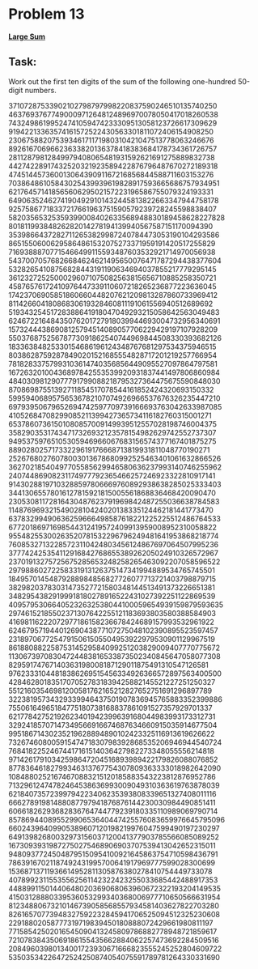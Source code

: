 # Problem 13

[**Large Sum**](https://projecteuler.net/problem=13)

## Task:
Work out the first ten digits of the sum of the following one-hundred 50-digit numbers.

37107287533902102798797998220837590246510135740250 \
46376937677490009712648124896970078050417018260538 \
74324986199524741059474233309513058123726617309629 \
91942213363574161572522430563301811072406154908250 \
23067588207539346171171980310421047513778063246676 \
89261670696623633820136378418383684178734361726757 \
28112879812849979408065481931592621691275889832738 \
44274228917432520321923589422876796487670272189318 \
47451445736001306439091167216856844588711603153276 \
70386486105843025439939619828917593665686757934951 \
62176457141856560629502157223196586755079324193331 \
64906352462741904929101432445813822663347944758178 \
92575867718337217661963751590579239728245598838407 \
58203565325359399008402633568948830189458628227828 \
80181199384826282014278194139940567587151170094390 \
35398664372827112653829987240784473053190104293586 \
86515506006295864861532075273371959191420517255829 \
71693888707715466499115593487603532921714970056938 \
54370070576826684624621495650076471787294438377604 \
53282654108756828443191190634694037855217779295145 \
36123272525000296071075082563815656710885258350721 \
45876576172410976447339110607218265236877223636045 \
17423706905851860660448207621209813287860733969412 \
81142660418086830619328460811191061556940512689692 \
51934325451728388641918047049293215058642563049483 \
62467221648435076201727918039944693004732956340691 \
15732444386908125794514089057706229429197107928209 \
55037687525678773091862540744969844508330393682126 \
18336384825330154686196124348767681297534375946515 \
80386287592878490201521685554828717201219257766954 \
78182833757993103614740356856449095527097864797581 \
16726320100436897842553539920931837441497806860984 \
48403098129077791799088218795327364475675590848030 \
87086987551392711854517078544161852424320693150332 \
59959406895756536782107074926966537676326235447210 \
69793950679652694742597709739166693763042633987085 \
41052684708299085211399427365734116182760315001271 \
65378607361501080857009149939512557028198746004375 \
35829035317434717326932123578154982629742552737307 \
94953759765105305946966067683156574377167401875275 \
88902802571733229619176668713819931811048770190271 \
25267680276078003013678680992525463401061632866526 \
36270218540497705585629946580636237993140746255962 \
24074486908231174977792365466257246923322810917141 \
91430288197103288597806669760892938638285025333403 \
34413065578016127815921815005561868836468420090470 \
23053081172816430487623791969842487255036638784583 \
11487696932154902810424020138335124462181441773470 \
63783299490636259666498587618221225225512486764533 \
67720186971698544312419572409913959008952310058822 \
95548255300263520781532296796249481641953868218774 \
76085327132285723110424803456124867697064507995236 \
37774242535411291684276865538926205024910326572967 \
23701913275725675285653248258265463092207058596522 \
29798860272258331913126375147341994889534765745501 \
18495701454879288984856827726077713721403798879715 \
38298203783031473527721580348144513491373226651381 \
34829543829199918180278916522431027392251122869539 \
40957953066405232632538044100059654939159879593635 \
29746152185502371307642255121183693803580388584903 \
41698116222072977186158236678424689157993532961922 \
62467957194401269043877107275048102390895523597457 \
23189706772547915061505504953922979530901129967519 \
86188088225875314529584099251203829009407770775672 \
11306739708304724483816533873502340845647058077308 \
82959174767140363198008187129011875491310547126581 \
97623331044818386269515456334926366572897563400500 \
42846280183517070527831839425882145521227251250327 \
55121603546981200581762165212827652751691296897789 \
32238195734329339946437501907836945765883352399886 \
75506164965184775180738168837861091527357929701337 \
62177842752192623401942399639168044983993173312731 \
32924185707147349566916674687634660915035914677504 \
99518671430235219628894890102423325116913619626622 \
73267460800591547471830798392868535206946944540724 \
76841822524674417161514036427982273348055556214818 \
97142617910342598647204516893989422179826088076852 \
87783646182799346313767754307809363333018982642090 \
10848802521674670883215120185883543223812876952786 \
71329612474782464538636993009049310363619763878039 \
62184073572399794223406235393808339651327408011116 \
66627891981488087797941876876144230030984490851411 \
60661826293682836764744779239180335110989069790714 \
85786944089552990653640447425576083659976645795096 \
66024396409905389607120198219976047599490197230297 \
64913982680032973156037120041377903785566085089252 \
16730939319872750275468906903707539413042652315011 \
94809377245048795150954100921645863754710598436791 \
78639167021187492431995700641917969777599028300699 \
15368713711936614952811305876380278410754449733078 \
40789923115535562561142322423255033685442488917353 \
44889911501440648020369068063960672322193204149535 \
41503128880339536053299340368006977710650566631954 \
81234880673210146739058568557934581403627822703280 \
82616570773948327592232845941706525094512325230608 \
22918802058777319719839450180888072429661980811197 \
77158542502016545090413245809786882778948721859617 \
72107838435069186155435662884062257473692284509516 \
20849603980134001723930671666823555245252804609722 \
53503534226472524250874054075591789781264330331690
